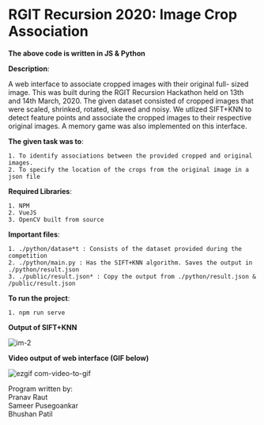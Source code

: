 # RGIT Recursion 2020: Image Crop Association

**The above code is written in JS & Python**

**Description**:

A web interface to associate cropped images with their original full- sized image. This was built during the RGIT Recursion Hackathon held on 13th and 14th March, 2020. The given dataset consisted of cropped images that were scaled, shrinked, rotated, skewed and noisy. We utlized SIFT+KNN to detect feature points and associate the cropped images to their respective original images. A memory game was also implemented on this interface.

   **The given task was to**: 

    1. To identify associations between the provided cropped and original images.
    2. To specify the location of the crops from the original image in a json file

  **Required Libraries**: 

    1. NPM 
    2. VueJS
    3. OpenCV built from source
    
  **Important files**: 

    1. ./python/datase*t : Consists of the dataset provided during the competition 
    2. ./python/main.py : Has the SIFT+KNN algorithm. Saves the output in ./python/result.json
    3. ./public/result.json* : Copy the output from ./python/result.json & /public/result.json

    
  **To run the project**: 

    1. npm run serve
    
**Output of SIFT+KNN**</br>
 
![im-2](https://user-images.githubusercontent.com/12711480/76871467-17f99280-6891-11ea-96ad-0b29299fa994.jpg) </br>
    
    
**Video output of web interface (GIF below)**

![ezgif com-video-to-gif](https://user-images.githubusercontent.com/12711480/76875021-fea71500-6895-11ea-9896-8fe1b8377a18.gif)

Program written by:<br>
Pranav Raut <br>
Sameer Pusegoankar <br>
Bhushan Patil <br>

